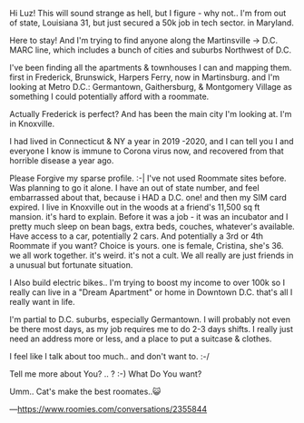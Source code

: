 Hi Luz!
This will sound strange as hell, but I figure - why not.. I'm from out of state, Louisiana 31, but just secured a 50k job in tech sector. in Maryland.

Here to stay! And I'm trying to find anyone along the Martinsville -> D.C. MARC line, which includes a bunch of cities and suburbs Northwest of D.C.

I've been finding all the apartments & townhouses I can and mapping them. first in Frederick, Brunswick, Harpers Ferry, now in Martinsburg. and I'm looking at Metro D.C.: Germantown, Gaithersburg, & Montgomery Village as something I could potentially afford with a roommate.

Actually Frederick is perfect? And has been the main city I'm looking at. I'm in Knoxville.

I had lived in Connecticut & NY a year in 2019 -2020, and I can tell you I and everyone I know is immune to Corona virus now, and recovered from that horrible disease a year ago.

Please Forgive my sparse profile. :-| I've not used Roommate sites before. Was planning to go it alone. I have an out of state number, and feel embarrassed about that, because i HAD a D.C. one! and then my SIM card expired. I live in Knoxville out in the woods at a friend's 11,500 sq ft mansion. it's hard to explain. Before it was a job - it was an incubator and I pretty much sleep on bean bags, extra beds, couches, whatever's available. Have access to a car, potentially 2 cars. And potentially a 3rd or 4th Roommate if you want? Choice is yours. one is female, Cristina, she's 36. we all work together. it's weird. it's not a cult. We all really are just friends in a unusual but fortunate situation.

I Also build electric bikes.. I'm trying to boost my income to over 100k so I really can live in a "Dream Apartment" or home in Downtown D.C. that's all I really want in life.

I'm partial to D.C. suburbs, especially Germantown. I will probably not even be there most days, as my job requires me to do 2-3 days shifts. I really just need an address more or less, and a place to put a suitcase & clothes.

I feel like I talk about too much.. and don't want to. :-/

Tell me more about You? .. ? :-) What Do You want?

Umm.. Cat's make the best roomates..😺

—https://www.roomies.com/conversations/2355844

